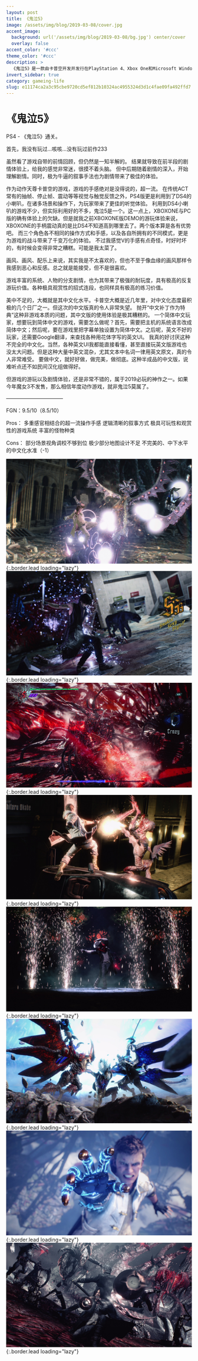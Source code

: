 ```yaml
---
layout: post
title: 《鬼泣5》
image: /assets/img/blog/2019-03-08/cover.jpg
accent_image: 
  background: url('/assets/img/blog/2019-03-08/bg.jpg') center/cover
  overlay: false
accent_color: '#ccc'
theme_color: '#ccc'
description: >
  《鬼泣5》是一款由卡普空开发并发行在PlayStation 4、Xbox One和Microsoft Windows的动作冒险游戏。本作是《鬼泣系列》时隔10年公布的正统第五代，也是继2013年的《DmC：鬼泣》后的最新作，还是系列继《鬼泣2》之后再次支持中文内容，包括繁简中文。
invert_sidebar: true
category: gameing-life
slug: e11174ca2a3c95cbe9720cd5ef812b10324ac4955324d3d1c4fae09fa492ffd7
---
```


# 《鬼泣5》

PS4 - 《鬼泣5》通关。

首先，我没有玩过…咳咳…没有玩过前作233

虽然看了游戏自带的前情回顾，但仍然是一知半解的。
结果就导致在前半段的剧情体验上，给我的感觉非常迷，很摸不着头脑。
但中后期随着剧情的深入，开始理解剧情。同时，极为牛逼的叙事手法也为剧情带来了极佳的体验。

作为动作天尊卡普空的游戏，游戏的手感绝对是没得说的，超一流。
在传统ACT常有的抽帧、停止帧、震动等等视觉与触觉反馈之外，PS4版更是利用到了DS4的小喇叭，在诸多场景和操作下，为玩家带来了更佳的听觉体验。
利用到DS4小喇叭的游戏不少，但实际利用好的不多，鬼泣5是一个。这一点上，XBOXONE与PC版的确有体验上的欠缺。但是就我之前XBOXONE版DEMO的游玩体验来说，XBOXONE的手柄震动真的是比DS4不知道高到哪里去了。两个版本算是各有优势吧。
而三个角色各不相同的操作方式和手感，以及各自所拥有的不同模式，更是为游戏的战斗带来了千变万化的体验。
不过我感觉V的手感有点奇怪，时好时坏的，有时候会变得非常之糟糕。可能是我太菜了。

画风、画风、配乐上来说，其实我是不太喜欢的，但也不至于像血缘的画风那样令我感到恶心和反感。总之就是能接受，但不是很喜欢。

游戏丰富的系统、人物的分支剧情，也为其带来了极强的耐玩度，具有极高的反复游玩价值。各种极具观赏性的招式连段，也同样具有极高的练习价值。

美中不足的，大概就是其中文化水平。卡普空大概是近几年里，对中文化态度最积极的几个日厂之一。但这次的中文版真的令人非常失望。
抛开“中文补丁作为特典”这种非游戏本质的问题，其中文版的使用体验是极其糟糕的。
一个简体中文玩家，想要玩到简体中文的游戏，需要怎么做呢？首先，需要把主机的系统语言改成简体中文；然后呢，要在游戏里把字幕单独设置为简体中文。之后呢，英文不好的玩家，还需要Google翻译，来查找各种用花体字写的英文UI。
我真的好讨厌这种不完全的中文化。当然，各种英文UI我都能直接看懂，甚至直接玩英文版游戏也没太大问题。但是这种大量中英文混杂，尤其文本中名词一律用英文原文，真的令人非常难受。
要做中文，就好好做，做完美，做彻底。这种半成品的中文版，说难听点还不如民间汉化组做得好。

但游戏的游玩以及剧情体验，还是非常不错的，属于2019必玩的神作之一。如果今年魔女3不发售，那么相信年度动作游戏，就非鬼泣5莫属了。

———————————

FGN：9.5/10（8.5/10）

Pros：
多重感官相结合的超一流操作手感
逻辑清晰的叙事方式
极具可玩性和观赏性的游戏系统
丰富的怪物种类

Cons：
部分场景视角调校不够到位
极少部分地图设计不足
不完美的、中下水平的中文化水准（-1）

![](/assets/img/blog/2019-03-08/1.jpg){:.border.lead loading="lazy"}
![](/assets/img/blog/2019-03-08/2.jpg){:.border.lead loading="lazy"}
![](/assets/img/blog/2019-03-08/3.jpg){:.border.lead loading="lazy"}
![](/assets/img/blog/2019-03-08/4.jpg){:.border.lead loading="lazy"}
![](/assets/img/blog/2019-03-08/5.jpg){:.border.lead loading="lazy"}
![](/assets/img/blog/2019-03-08/6.jpg){:.border.lead loading="lazy"}
![](/assets/img/blog/2019-03-08/7.jpg){:.border.lead loading="lazy"}
![](/assets/img/blog/2019-03-08/8.jpg){:.border.lead loading="lazy"}

